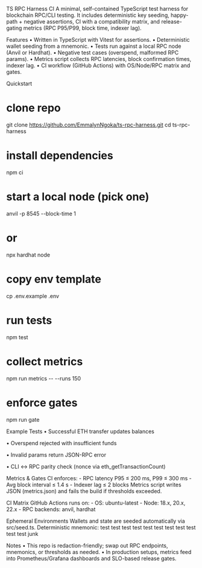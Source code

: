 TS RPC Harness
CI
A minimal, self-contained TypeScript test harness for blockchain RPC/CLI testing.
It includes deterministic key seeding, happy-path + negative assertions, CI with a compatibility matrix, and release-gating metrics (RPC P95/P99, block time, indexer lag).
 
 Features
•	Written in TypeScript with Vitest for assertions.
•	Deterministic wallet seeding from a mnemonic.
•	Tests run against a local RPC node (Anvil or Hardhat).
•	Negative test cases (overspend, malformed RPC params).
•	Metrics script collects RPC latencies, block confirmation times, indexer lag.
•	CI workflow (GitHub Actions) with OS/Node/RPC matrix and gates.
 
  
Quickstart
# clone repo
git clone https://github.com/EmmalynNgoka/ts-rpc-harness.git
cd ts-rpc-harness

# install dependencies
npm ci

# start a local node (pick one)
anvil -p 8545 --block-time 1
# or
npx hardhat node

# copy env template
cp .env.example .env

# run tests
npm test

# collect metrics
npm run metrics -- --runs 150

# enforce gates
npm run gate
 
  Example Tests
•	 Successful ETH transfer updates balances

•	 Overspend rejected with insufficient funds

•	 Invalid params return JSON-RPC error

•	 CLI ↔ RPC parity check (nonce via eth_getTransactionCount)
 
Metrics & Gates
CI enforces: - RPC latency P95 ≤ 200 ms, P99 ≤ 300 ms - Avg block interval ≤ 1.4 s - Indexer lag ≤ 2 blocks
Metrics script writes JSON (metrics.json) and fails the build if thresholds exceeded.
 
CI Matrix
GitHub Actions runs on: - OS: ubuntu-latest - Node: 18.x, 20.x, 22.x - RPC backends: anvil, hardhat
 
Ephemeral Environments
Wallets and state are seeded automatically via src/seed.ts.
Deterministic mnemonic:
test test test test test test test test test test test junk
 
Notes
•	This repo is redaction-friendly; swap out RPC endpoints, mnemonics, or thresholds as needed.
•	In production setups, metrics feed into Prometheus/Grafana dashboards and SLO-based release gates.
 
